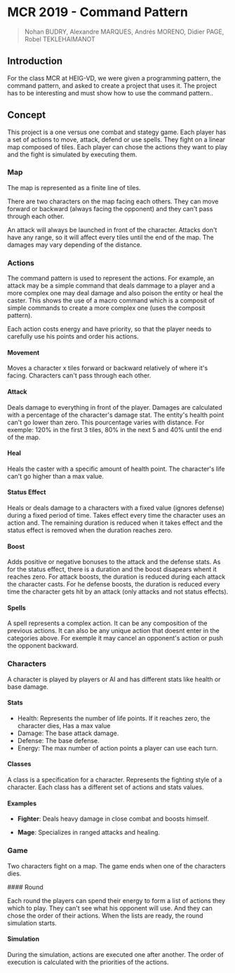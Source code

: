 # MCR 2019 - Command Pattern

> Nohan BUDRY,  Alexandre MARQUES, Andrés MORENO, Didier PAGE, Robel TEKLEHAIMANOT

## Introduction

For the class MCR at HEIG-VD, we were given a programming pattern, the command pattern, and asked to create a project that uses it. The project has to be interesting and must show how to use the command pattern..

## Concept

This project is a one versus one combat and stategy game. Each player has a set of actions to move, attack, defend or use spells. They fight on a linear map composed of tiles. Each player can chose the actions they want to play and the fight is simulated by executing them.

### Map

The map is represented as a finite line of tiles.

There are two characters on the map facing each others. They can move forward or backward (always facing the opponent) and they can't pass through each other.

An attack will always be launched in front of the character. Attacks don't have any range, so it will affect every tiles until the end of the map. The damages may vary depending of the distance.

### Actions

The command pattern is used to represent the actions. For example, an attack may be a simple command that deals dammage to a player and a more complex one may deal damage and also poison the entity or heal the caster. This shows the use of a macro command which is a composit of simple commands to create a more complex one (uses the composit pattern).

Each action costs energy and have priority, so that the player needs to carefully use his points and order his actions.

#### Movement

Moves a character x tiles forward or backward relatively of where it's facing. Characters can't pass through each other.

#### Attack

Deals damage to everything in front of the player. Damages are calculated with a percentage of the character's damage stat. The entity's health point can't go lower than zero. This pourcentage varies with distance. For exemple: 120% in the first 3 tiles, 80% in the next 5 and 40% until the end of the map.

#### Heal

Heals the caster with a specific amount of health point. The character's life can't go higher than a max value.

#### Status Effect

Heals or deals damage to a characters with a fixed value (ignores defense) during a fixed period of time. Takes effect every time the character uses an action and. The remaining duration is reduced when it takes effect and the status effect is removed when the duration reaches zero.

#### Boost

Adds positive or negative bonuses to the attack and the defense stats. As for the status effect, there is a duration and the boost disapears whent it reaches zero. For attack boosts, the duration is reduced during each attack the character casts. For he defense boosts, the duration is reduced every time the character gets hit by an attack (only attacks and not status effects).

#### Spells

A spell represents a complex action. It can be any composition of the previous actions. It can also be any unique action that doesnt enter in the categories above. For exemple it may cancel an opponent's action or push the opponent backward.

### Characters

A character is played by players or AI and has different stats like health or base damage.

#### Stats

- Health: Represents the number of life points. If it reaches zero, the character dies, Has a max value
- Damage: The base attack damage.
- Defense: The base defense.
- Energy: The max number of action points a player can use each turn.

#### Classes

A class is a specification for a character. Represents the fighting style of a character. Each class has a different set of actions and stats values.

#### Examples

- **Fighter**: Deals heavy damage in close combat and boosts himself.

- **Mage**: Specializes in ranged attacks and healing.


### Game

Two characters fight on a map. The game ends when one of the characters dies.

#### Round

Each round the players can spend their energy to form a list of actions they which to play. They can't see what his opponent will use. And they can chose the order of their actions. When the lists are ready, the round simulation starts.

#### Simulation

During the simulation, actions are executed one after another. The order of execution is calculated  with the priorities of the actions. 